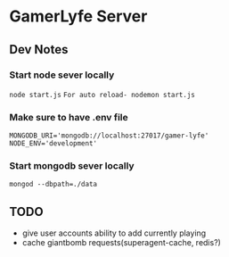 # GamerLyfe Server
## Dev Notes
### Start node sever locally
`node start.js`
`For auto reload- nodemon start.js`
### Make sure to have .env file
`MONGODB_URI='mongodb://localhost:27017/gamer-lyfe'`
`NODE_ENV='development'`
### Start mongodb sever locally
`mongod --dbpath=./data`

## TODO
* give user accounts ability to add currently playing
* cache giantbomb requests(superagent-cache, redis?)

